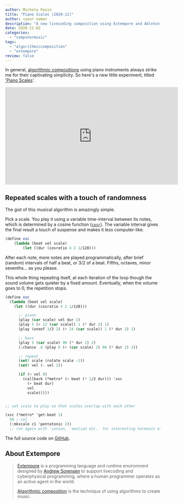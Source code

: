 ```yaml
---
author: Michele Pasin
title: "Piano Scales (2020-11)"
author: <your name>
description: "A new livecoding composition using Extempore and Ableton Live: 'Piano Scales'."
date: 2020-11-02
categories: 
  - "computermusic"
tags: 
  - "algorithmiccomposition"
  - "extempore"
review: false
---
```



In general, [algorithmic compositions](https://en.wikipedia.org/wiki/Algorithmic_composition) using piano instruments always strike me for their captivating simplicity. So here's a new little experiment, titled ['Piano Scales](https://www.youtube.com/watch?v=Qix3tbpb9V4)'.

<iframe width="560" height="315" src="https://www.youtube.com/embed/Qix3tbpb9V4" title="YouTube video player" frameborder="0" allow="accelerometer; autoplay; clipboard-write; encrypted-media; gyroscope; picture-in-picture" allowfullscreen></iframe>


## Repeated scales with a touch of randomness

The gist of this musical algorithm is amazingly simple. 

Pick a scale. You play it using a variable time-interval between its notes, which is determined by a cosine function ([`cosr`](https://extempore.michelepasin.org/1030.html)). The variable interval gives the final result a touch of suspense and makes it less computer-like. 

```scheme
(define xsc 
	(lambda (beat vel scale) 
		(let ((dur (cosratio 4 2 1/128)))
```

After each note, more notes are played programmatically, after brief (random) intervals of half a beat, or 3/2 of a beat. Fifths, octaves, minor sevenths... as you please.

This whole thing repeating itself, at each iteration of the loop though the sound volume gets quieter by a fixed amount. Eventually, when the volume goes to 0, the repetition stops. 

```scheme
(define xsc
  (lambda (beat vel scale)
    (let ((dur (cosratio 4 2 1/128)))

      ;; piano
      (play (car scale) vel dur 1)
      (play 5 (+ 12 (car scale)) 1 (* dur 2) 1)
      (play (oneof 3/2 2) (+ 24 (car scale)) 1 (* dur 2) 1)

      ;; bass
      (play 5 (car scale) 90 (* dur 2) 2)
      (:chance .8 (play 6 (+ (car scale) 2) 90 (* dur 2) 2))

      ;; repeat
      (set! scale (rotate scale -1))
      (set! vel (- vel 1))

      (if (> vel 0)
        (callback (*metro* (+ beat (* 1/2 dur))) 'xsc 
          (+ beat dur)
          vel
          scale)))))


;; set scale to play so that scales overlap with each other

(xsc (*metro* 'get-beat 1) 
  50 ; vol 
  (:mkscale c1 'pentatonic 2)) 
  ;; run again with 'ionian, 'aeolian etc.. for interesting harmonic effects
```

The full source code on [GitHub](https://github.com/lambdamusic/The-Musical-Code/blob/main/works/2020-11-piano-scales.xtm).

## About Extempore

> [Extempore](https://extemporelang.github.io/) is a programming language and runtime environment designed by [Andrew Sorensen](https://twitter.com/digego?lang=en) to support livecoding and cyberphysical programming, where a human programmer operates as an active agent in the world. 
> 
> [Algorithmic composition](https://en.wikipedia.org/wiki/Algorithmic_composition) is the technique of using algorithms to create music.

